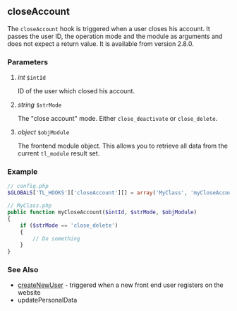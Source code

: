closeAccount
------------

The ```closeAccount``` hook is triggered when a user closes his account. It passes the user ID, the operation mode and the module as arguments and does not expect a return value. It is available from version 2.8.0.


### Parameters ###

1. *int* ```$intId```

	ID of the user which closed his account.

2. *string* ```$strMode```

	The "close account" mode. Either ```close_deactivate``` or ```close_delete```.

3. *object* ```$objModule```

	The frontend module object. This allows you to retrieve all data from the current ```tl_module``` result set.


### Example ###

```php
// config.php
$GLOBALS['TL_HOOKS']['closeAccount'][] = array('MyClass', 'myCloseAccount');

// MyClass.php
public function myCloseAccount($intId, $strMode, $objModule)
{
    if ($strMode == 'close_delete')
    {
        // Do something
    }
}
``` 

### See Also ###

- [createNewUser](createNewUser.md) - triggered when a new front end user registers on the website
- <span class="undocumented">updatePersonalData</span>

